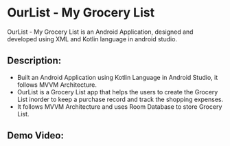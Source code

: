 # OurList - My Grocery List

OurList - My Grocery List is an Android Application, designed and developed using XML and Kotlin language in android studio.

## Description:

- Built an Android Application using Kotlin Language in Android Studio, it follows MVVM Architecture.
- OurList is a Grocery List app that helps the users to create the Grocery List inorder to keep a purchase record and track the shopping expenses.
- It follows MVVM Architecture and uses Room Database to store Grocery List.

## Demo Video:

